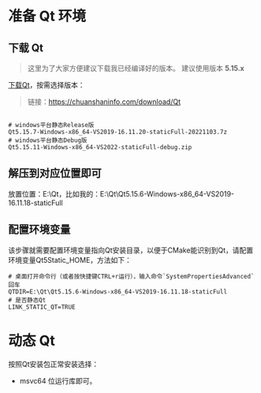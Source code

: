 # 准备 Qt 环境
## 下载 Qt 
> 这里为了大家方便建议下载我已经编译好的版本。
> 建议使用版本 **5.15.x**

[下载Qt](https://chuanshaninfo.com/download/Qt)，按需选择版本：
> 链接：https://chuanshaninfo.com/download/Qt
```

# windows平台静态Release版
Qt5.15.7-Windows-x86_64-VS2019-16.11.20-staticFull-20221103.7z
# windows平台静态Debug版
Qt5.15.11-Windows-x86_64-VS2022-staticFull-debug.zip
```


## 解压到对应位置即可
放置位置：E:\Qt，比如我的：E:\Qt\Qt5.15.6-Windows-x86_64-VS2019-16.11.18-staticFull

## 配置环境变量
该步骤就需要配置环境变量指向Qt安装目录，以便于CMake能识别到Qt，请配置环境变量Qt5Static_HOME，方法如下：
```shell
# 桌面打开命令行（或者按快捷键CTRL+r运行），输入命令`SystemPropertiesAdvanced`回车
QTDIR=E:\Qt\Qt5.15.6-Windows-x86_64-VS2019-16.11.18-staticFull
# 是否静态Qt
LINK_STATIC_QT=TRUE
```

# 动态 Qt
按照Qt安装包正常安装选择：
- msvc64 位运行库即可。


